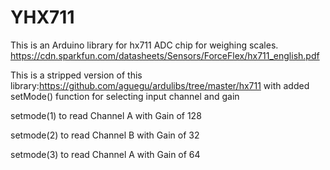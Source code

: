 # YHX711
This is an Arduino library for hx711 ADC chip for weighing scales.
https://cdn.sparkfun.com/datasheets/Sensors/ForceFlex/hx711_english.pdf

This is a stripped version of this library:https://github.com/aguegu/ardulibs/tree/master/hx711
with added setMode() function for selecting input channel and gain

setmode(1) to read Channel A with Gain of 128

setmode(2) to read Channel B with Gain of 32

setmode(3) to read Channel A with Gain of 64
